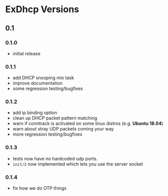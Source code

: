 # ExDhcp Versions

## 0.1

### 0.1.0

- initial release

### 0.1.1

- add DHCP snooping mix task
- improve documentation
- some regression testing/bugfixes

### 0.1.2

- add ip binding option
- clean up DHCP packet pattern matching
- warn if conntrack is activated on some linux distros (e.g. **Ubuntu 18.04**)
- warn about stray UDP packets coming your way
- more regression testing/bugfixes

### 0.1.3

- tests now have no hardcoded udp ports.
- `init/2` now implemented which lets you use the server socket

### 0.1.4

- fix how we do OTP things